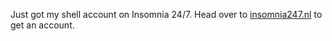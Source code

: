 Just got my shell account on Insomnia 24/7.
Head over to <a href=”insomnia247.nl”>insomnia247.nl</a> to get an account.
